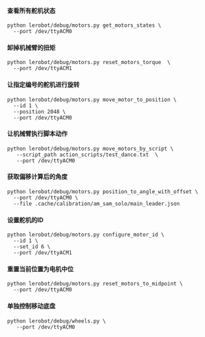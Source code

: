 #### 查看所有舵机状态
```
python lerobot/debug/motors.py get_motors_states \
  --port /dev/ttyACM0
```

#### 卸掉机械臂的扭矩
```
python lerobot/debug/motors.py reset_motors_torque  \
  --port /dev/ttyACM1
```

#### 让指定编号的舵机进行旋转
```
python lerobot/debug/motors.py move_motor_to_position \
  --id 1 \
  --position 2048 \
  --port /dev/ttyACM0
```

#### 让机械臂执行脚本动作
```
python lerobot/debug/motors.py move_motors_by_script \
   --script_path action_scripts/test_dance.txt  \
   --port /dev/ttyACM0
```

#### 获取偏移计算后的角度
```
python lerobot/debug/motors.py position_to_angle_with_offset \
  --port /dev/ttyACM0 \
  --file .cache/calibration/am_sam_solo/main_leader.json
```


#### 设置舵机的ID
```
python lerobot/debug/motors.py configure_motor_id \
  --id 1 \
  --set_id 6 \
  --port /dev/ttyACM1
```

#### 重置当前位置为电机中位
```
python lerobot/debug/motors.py reset_motors_to_midpoint \
  --port /dev/ttyACM0
```

#### 单独控制移动底盘
```
python lerobot/debug/wheels.py \
   --port /dev/ttyACM0
```
